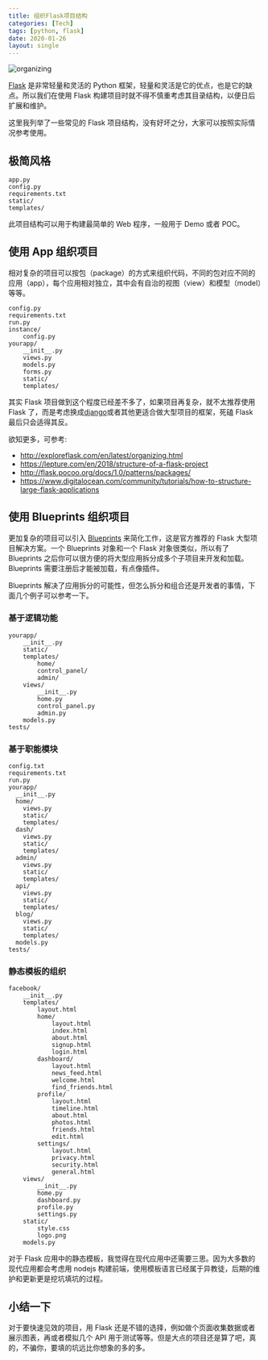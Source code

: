 ```yaml
---
title: 组织Flask项目结构
categories: [Tech]
tags: [python, flask]
date: 2020-01-26
layout: single
---
```


![organizing](https://tobyqin.github.io/images/organizing.png)

[Flask](https://palletsprojects.com/p/flask/) 是非常轻量和灵活的 Python 框架，轻量和灵活是它的优点，也是它的缺点。所以我们在使用 Flask 构建项目时就不得不慎重考虑其目录结构，以便日后扩展和维护。

<!-- more -->

这里我列举了一些常见的 Flask 项目结构，没有好坏之分，大家可以按照实际情况参考使用。

## 极简风格

```
app.py
config.py
requirements.txt
static/
templates/
```

此项目结构可以用于构建最简单的 Web 程序，一般用于 Demo 或者 POC。

## 使用 App 组织项目

相对复杂的项目可以按包（package）的方式来组织代码，不同的包对应不同的应用（app），每个应用相对独立，其中会有自治的视图（view）和模型（model）等等。

```
config.py
requirements.txt
run.py
instance/
    config.py
yourapp/
    __init__.py
    views.py
    models.py
    forms.py
    static/
    templates/
```

其实 Flask 项目做到这个程度已经差不多了，如果项目再复杂，就不太推荐使用 Flask 了，而是考虑换成[django](https://www.djangoproject.com/)或者其他更适合做大型项目的框架，死磕 Flask 最后只会适得其反。

欲知更多，可参考:

- http://exploreflask.com/en/latest/organizing.html
- https://lepture.com/en/2018/structure-of-a-flask-project
- http://flask.pocoo.org/docs/1.0/patterns/packages/
- https://www.digitalocean.com/community/tutorials/how-to-structure-large-flask-applications

## 使用 Blueprints 组织项目

更加复杂的项目可以引入 [Blueprints](http://docs.jinkan.org/docs/flask/blueprints.html) 来简化工作，这是官方推荐的 Flask 大型项目解决方案。一个 Blueprints 对象和一个 Flask 对象很类似，所以有了 Blueprints 之后你可以很方便的将大型应用拆分成多个子项目来开发和加载。Blueprints 需要注册后才能被加载，有点像插件。

Blueprints 解决了应用拆分的可能性，但怎么拆分和组合还是开发者的事情，下面几个例子可以参考一下。

### 基于逻辑功能

```
yourapp/
    __init__.py
    static/
    templates/
        home/
        control_panel/
        admin/
    views/
        __init__.py
        home.py
        control_panel.py
        admin.py
    models.py
tests/
```

### 基于职能模块

```
config.txt
requirements.txt
run.py
yourapp/
  __init__.py
  home/
    views.py
    static/
    templates/
  dash/
    views.py
    static/
    templates/
  admin/
    views.py
    static/
    templates/
  api/
    views.py
    static/
    templates/
  blog/
    views.py
    static/
    templates/
  models.py
tests/
```

### 静态模板的组织

```
facebook/
    __init__.py
    templates/
        layout.html
        home/
            layout.html
            index.html
            about.html
            signup.html
            login.html
        dashboard/
            layout.html
            news_feed.html
            welcome.html
            find_friends.html
        profile/
            layout.html
            timeline.html
            about.html
            photos.html
            friends.html
            edit.html
        settings/
            layout.html
            privacy.html
            security.html
            general.html
    views/
        __init__.py
        home.py
        dashboard.py
        profile.py
        settings.py
    static/
        style.css
        logo.png
    models.py
```

对于 Flask 应用中的静态模板，我觉得在现代应用中还需要三思。因为大多数的现代应用都会考虑用 nodejs 构建前端，使用模板语言已经属于异教徒，后期的维护和更新更是挖坑填坑的过程。

## 小结一下

对于要快速见效的项目，用 Flask 还是不错的选择，例如做个页面收集数据或者展示图表，再或者模拟几个 API 用于测试等等。但是大点的项目还是算了吧，真的，不骗你，要填的坑远比你想象的多的多。
